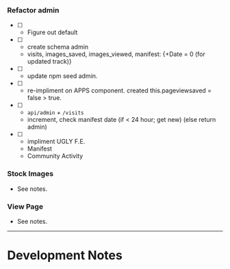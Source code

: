 ### Refactor admin
- [ ] - Figure out default
- [ ] - create schema admin
  - visits, images_saved, images_viewed, manifest: {+Date = 0 (for updated track)}
- [ ] - update npm seed admin.
- [ ] - re-impliment on APPS component. created this.pageviewsaved = false > true.
- [ ] - `api/admin` + `/visits`
  - increment, check manifest date (if < 24 hour; get new) (else return admin)
- [ ] - impliment UGLY F.E.
  - Manifest
  - Community Activity

### Stock Images
- See notes.

### View Page
- See notes.

----
# Development Notes

